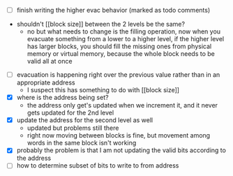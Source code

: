 
- [ ] finish writing the higher evac behavior (marked as todo comments)
- shouldn't [[block size]] between the 2 levels be the same?
	- no but what needs to change is the filling operation, now when you evacuate something from a lower to a higher level, if the higher level has larger blocks, you should fill the missing ones from physical memory or virtual memory, because the whole block needs to be valid all at once
- [ ] evacuation is happening right over the previous value rather than in an appropriate address
	- I suspect this has something to do with [[block size]]
- [x] where is the address being set?
	- the address only get's updated when we increment it, and it never gets updated for the 2nd level
- [x] update the address for the second level as well
	- updated but problems still there
	- right now moving between blocks is fine, but movement among words in the same block isn't working
- [x] probably the problem is that I am not updating the valid bits according to the address
- [ ] how to determine subset of bits to write to from address